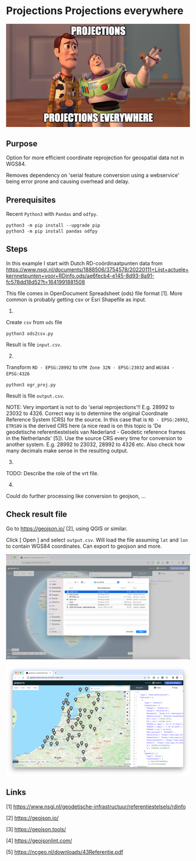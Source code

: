 # Projections Projections everywhere

![Alt text](images/projections.png?raw=true "Projections Projections everywhere")

## Purpose

Option for more efficient coordinate reprojection for geospatial data not in WGS84.

Removes dependency on 'serial feature conversion using a webservice' being error prone and causing overhead and delay.

## Prerequisites

Recent `Python3` with `Pandas` and `odfpy`.

```
python3 -m pip install --upgrade pip
python3 -m pip install pandas odfpy
```

## Steps

In this example I start with Dutch RD-coördinaatpunten data from https://www.nsgi.nl/documents/1888506/3754578/20220111+Lijst+actuele+kernnetpunten+voor+RDinfo.ods/ae6fecb4-e145-8d93-8a91-fc578dd18d52?t=1641991881508

This file comes in OpenDocument Spreadsheet (ods) file format [1]. More common is probably getting csv or Esri Shapefile as input.

1.
Create `csv` from `ods` file

```
python3 ods2csv.py
```

Result is file `input.csv`.

2.
Transform `RD - EPSG:28992` to `UTM Zone 32N - EPSG:23032` and `WGS84 - EPSG:4326`

```
python3 ogr_proj.py
```

Result is file `output.csv`.

NOTE: Very important is not to do 'serial reprojections'!! E.g. 28992 to 23032 to 4326. Correct way is to determine the original Coordinate Reference System (CRS) for the source. In this case that is `RD - EPSG:28992`, `ETRS89` is the derived CRS here (a nice read is on this topic is 'De geodetische referentiestelsels van Nederland - Geodetic reference frames in the Netherlands' [5]). Use the source CRS every time for conversion to another system. E.g. 28992 to 23032, 28992 to 4326 etc. Also check how many decimals make sense in the resulting output.

3.
TODO: Describe the role of the vrt file.

4.
Could do further processing like conversion to geojson, ...

## Check result file

Go to https://geojson.io/ [2], using QGIS or similar.

Click [ Open ] and select `output.csv`. Will load the file assuming `lat` and `lon` to contain WGS84 coordinates. Can export to geojson and more.

![Alt text](images/geojson.io.1.png?raw=true "geojson.io")

![Alt text](images/geojson.io.2.png?raw=true "kernnetpunten rijksdriehoekmeting")

## Links

[1]
https://www.nsgi.nl/geodetische-infrastructuur/referentiestelsels/rdinfo

[2]
https://geojson.io/

[3]
https://geojson.tools/

[4]
https://geojsonlint.com/

[5]
https://ncgeo.nl/downloads/43Referentie.pdf